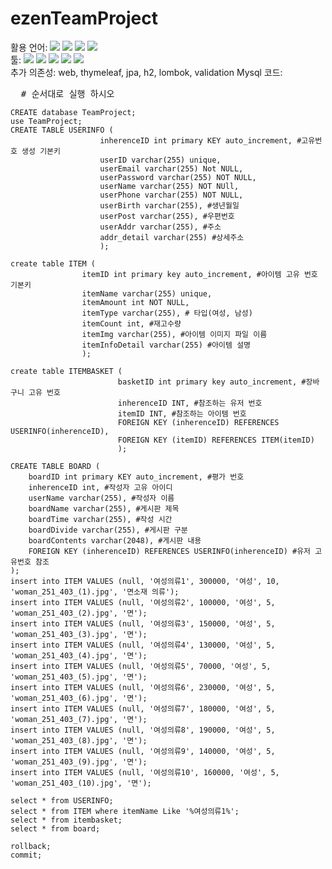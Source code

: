 # ezenTeamProject
활용 언어: 
<img src="https://img.shields.io/badge/Java-FF7800?style=flat&logo=Java&logoColor=white"/>
<img src="https://img.shields.io/badge/Javascript-F7DF1E?style=flat&logo=Javascript-&logoColor=white"/>
<img src="https://img.shields.io/badge/css3-1572B6?style=flat&logo=css&logoColor=white"/>
<img src="https://img.shields.io/badge/html5-E34F26?style=flat&logo=html5&logoColor=white"/>
<br>
툴: 
<img src="https://img.shields.io/badge/eclipseide-2C2255?style=flat&logo=eclipseide&logoColor=white"/>
<img src="https://img.shields.io/badge/visualstudiocode-007ACC?style=flat&logo=visualstudiocode&logoColor=white"/>
<img src="https://img.shields.io/badge/intellijidea-000000?style=flat&logo=intellijidea&logoColor=white"/>
<img src="https://img.shields.io/badge/springboot-6DB33F?style=flat&logo=springboot&logoColor=white"/>
<img src="https://img.shields.io/badge/mysql-4479A1?style=flat&logo=mysql&logoColor=white"/>
<br>
추가 의존성:  web, thymeleaf, jpa, h2, lombok, validation
Mysql 코드:<br>
<pre>
  # 순서대로 실행 하시오
<code>
CREATE database TeamProject;
use TeamProject;
CREATE TABLE USERINFO (
					inherenceID int primary KEY auto_increment, #고유번호 생성 기본키
                    userID varchar(255) unique,
                    userEmail varchar(255) Not NULL,
                    userPassword varchar(255) NOT NULL,
                    userName varchar(255) NOT NUll,
                    userPhone varchar(255) NOT NULL,
                    userBirth varchar(255), #생년월일
                    userPost varchar(255), #우편번호
                    userAddr varchar(255), #주소
                    addr_detail varchar(255) #상세주소
                    );
                    
create table ITEM (
				itemID int primary key auto_increment, #아이템 고유 번호 기본키
                itemName varchar(255) unique,
                itemAmount int NOT NULL,
                itemType varchar(255), # 타입(여성, 남성)
                itemCount int, #재고수량
                itemImg varchar(255), #아이템 이미지 파일 이름
                itemInfoDetail varchar(255) #아이템 설명
				);
                
create table ITEMBASKET (
						basketID int primary key auto_increment, #장바구니 고유 번호
                        inherenceID INT, #참조하는 유저 번호
                        itemID INT, #참조하는 아이템 번호
						FOREIGN KEY (inherenceID) REFERENCES USERINFO(inherenceID),
						FOREIGN KEY (itemID) REFERENCES ITEM(itemID)
						);

CREATE TABLE BOARD (
	boardID int primary KEY auto_increment, #평가 번호
    inherenceID int, #작성자 고유 아이디
    userName varchar(255), #작성자 이름
    boardName varchar(255), #게시판 제목
    boardTime varchar(255), #작성 시간
    boardDivide varchar(255), #게시판 구분
    boardContents varchar(2048), #게시판 내용
    FOREIGN KEY (inherenceID) REFERENCES USERINFO(inherenceID) #유저 고유번호 참조
);
insert into ITEM VALUES (null, '여성의류1', 300000, '여성', 10, 'woman_251_403_(1).jpg', '면소재 의류');
insert into ITEM VALUES (null, '여성의류2', 100000, '여성', 5, 'woman_251_403_(2).jpg', '면');
insert into ITEM VALUES (null, '여성의류3', 150000, '여성', 5, 'woman_251_403_(3).jpg', '면');
insert into ITEM VALUES (null, '여성의류4', 130000, '여성', 5, 'woman_251_403_(4).jpg', '면');
insert into ITEM VALUES (null, '여성의류5', 70000, '여성', 5, 'woman_251_403_(5).jpg', '면');
insert into ITEM VALUES (null, '여성의류6', 230000, '여성', 5, 'woman_251_403_(6).jpg', '면');
insert into ITEM VALUES (null, '여성의류7', 180000, '여성', 5, 'woman_251_403_(7).jpg', '면');
insert into ITEM VALUES (null, '여성의류8', 190000, '여성', 5, 'woman_251_403_(8).jpg', '면');
insert into ITEM VALUES (null, '여성의류9', 140000, '여성', 5, 'woman_251_403_(9).jpg', '면');
insert into ITEM VALUES (null, '여성의류10', 160000, '여성', 5, 'woman_251_403_(10).jpg', '면');

select * from USERINFO;
select * from ITEM where itemName Like '%여성의류1%';
select * from itembasket;
select * from board;

rollback;
commit;
</code>
</pre>
